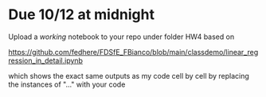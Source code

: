 # Due 10/12 at midnight

Upload a _working_ notebook to your repo under folder HW4 based on 

https://github.com/fedhere/FDSfE_FBianco/blob/main/classdemo/linear_regression_in_detail.ipynb

which shows the exact same outputs as my code cell by cell by replacing the instances of "..." with your code
